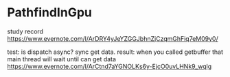 # PathfindInGpu


study record 
https://www.evernote.com/l/ArDRY4yJeYZGGJbhnZjCzqmGhFiq7eM09y0/

test: is dispatch async? sync get data. 
result: when you called getbuffer that main thread will wait until can get data
https://www.evernote.com/l/ArCtnd7aYGNOLKs6y-EjcO0uvLHNk9_wqlg
